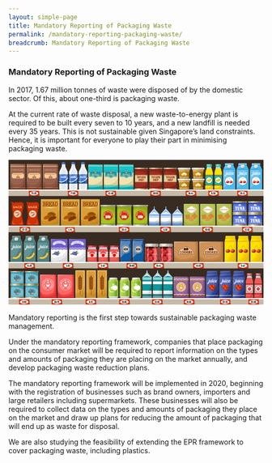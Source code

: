 ```yaml
---
layout: simple-page
title: Mandatory Reporting of Packaging Waste
permalink: /mandatory-reporting-packaging-waste/
breadcrumb: Mandatory Reporting of Packaging Waste
---
```


### Mandatory Reporting of Packaging Waste

In 2017, 1.67 million tonnes of waste were disposed of by the domestic sector. Of this, about one-third is packaging waste. 

At the current rate of waste disposal, a new waste-to-energy plant is required to be built every seven to 10 years, and a new landfill is needed every 35 years. This is not sustainable given Singapore’s land constraints. Hence, it is important for everyone to play their part in minimising packaging waste.

![Packaging Waste](/images/packaging.jpg)

Mandatory reporting is the first step towards sustainable packaging waste management. 

Under the mandatory reporting framework, companies that place packaging on the consumer market will be required to report information on the types and amounts of packaging they are placing on the market annually, and develop packaging waste reduction plans. 

The mandatory reporting framework will be implemented in 2020, beginning with the registration of businesses such as brand owners, importers and large retailers including supermarkets. These businesses will also be required to collect data on the types and amounts of packaging they place on the market and draw up plans for reducing the amount of packaging that will end up as waste for disposal.  

We are also studying the feasibility of extending the EPR framework to cover packaging waste, including plastics.

